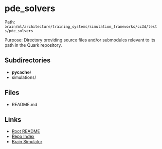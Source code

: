 # pde_solvers

Path: `brain/ml/architecture/training_systems/simulation_frameworks/cc3d/tests/pde_solvers`

Purpose: Directory providing source files and/or submodules relevant to its path in the Quark repository.

## Subdirectories
- __pycache__/
- simulations/

## Files
- README.md

## Links
- [Root README](../../../../../../../README.md)
- [Repo Index](../../../../../../../repo_index.json)
- [Brain Simulator](../../../../../../../brain/architecture/brain_simulator.py)
